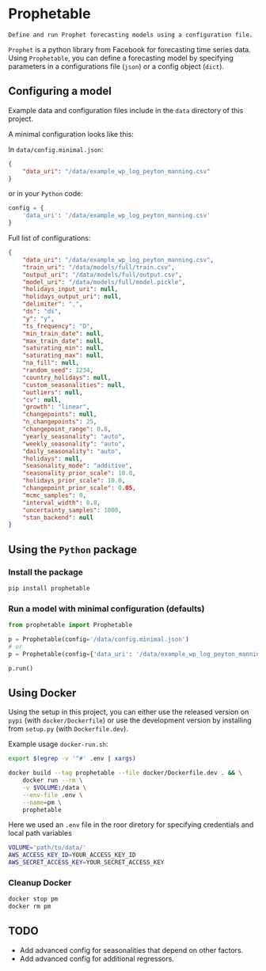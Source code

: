 # Prophetable

    Define and run Prophet forecasting models using a configuration file.

`Prophet` is a python library from Facebook for forecasting time series data. Using `Prophetable`,
you can define a forecasting model by specifying parameters in a configurations file (`json`) or a
config object (`dict`).

## Configuring a model

Example data and configuration files include in the `data` directory of this project.

A minimal configuration looks like this:

In `data/config.minimal.json`:

```json
{
    "data_uri": "/data/example_wp_log_peyton_manning.csv"
}
```

or in your `Python` code:

```python
config = {
    'data_uri': '/data/example_wp_log_peyton_manning.csv'
}
```

Full list of configurations:

```json
{
    "data_uri": "/data/example_wp_log_peyton_manning.csv",
    "train_uri": "/data/models/full/train.csv",
    "output_uri": "/data/models/full/output.csv",
    "model_uri": "/data/models/full/model.pickle",
    "holidays_input_uri": null,
    "holidays_output_uri": null,
    "delimiter": ",",
    "ds": "ds",
    "y": "y",
    "ts_frequency": "D",
    "min_train_date": null,
    "max_train_date": null,
    "saturating_min": null,
    "saturating_max": null,
    "na_fill": null,
    "random_seed": 1234,
    "country_holidays": null,
    "custom_seasonalities": null,
    "outliers": null,
    "cv": null,
    "growth": "linear",
    "changepoints": null,
    "n_changepoints": 25,
    "changepoint_range": 0.8,
    "yearly_seasonality": "auto",
    "weekly_seasonality": "auto",
    "daily_seasonality": "auto",
    "holidays": null,
    "seasonality_mode": "additive",
    "seasonality_prior_scale": 10.0,
    "holidays_prior_scale": 10.0,
    "changepoint_prior_scale": 0.05,
    "mcmc_samples": 0,
    "interval_width": 0.8,
    "uncertainty_samples": 1000,
    "stan_backend": null
}
```

## Using the `Python` package

### Install the package

```sh
pip install prophetable
```

### Run a model with minimal configuration (defaults)

```python
from prophetable import Prophetable

p = Prophetable(config='/data/config.minimal.json')
# or
p = Prophetable(config={'data_uri': '/data/example_wp_log_peyton_manning.csv'})

p.run()
```

## Using Docker

Using the setup in this project, you can either use the released version on `pypi` (with
`docker/Dockerfile`) or use the development version by installing from `setup.py` (with
`Dockerfile.dev`).

Example usage `docker-run.sh`:

```sh
export $(egrep -v '^#' .env | xargs)

docker build --tag prophetable --file docker/Dockerfile.dev . && \
    docker run --rm \
    -v $VOLUME:/data \
    --env-file .env \
    --name=pm \
    prophetable
```

Here we used an `.env` file in the roor diretory for specifying credentials and local path variables

```sh
VOLUME='path/to/data/'
AWS_ACCESS_KEY_ID=YOUR_ACCESS_KEY_ID
AWS_SECRET_ACCESS_KEY=YOUR_SECRET_ACCESS_KEY
```

### Cleanup Docker

```sh
docker stop pm
docker rm pm
```

## TODO

- Add advanced config for seasonalities that depend on other factors.
- Add advanced config for additional regressors.

